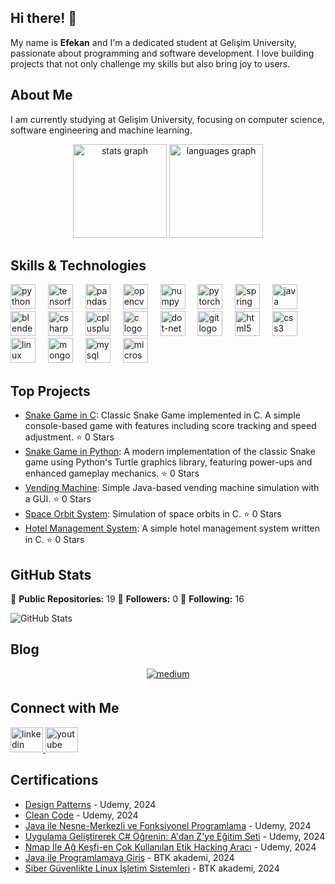 ## Hi there! 👋

My name is **Efekan** and I'm a dedicated student at Gelişim University, passionate about programming and software development. I love building projects that not only challenge my skills but also bring joy to users.

## About Me

I am currently studying at Gelişim University, focusing on computer science, software engineering and machine learning. 

<div align="center">
  <img src="https://github-readme-stats.vercel.app/api?username=EfekanSalman&hide_title=false&hide_rank=false&show_icons=true&include_all_commits=true&count_private=true&disable_animations=false&theme=dracula&locale=en&hide_border=false&order=1" height="150" alt="stats graph"  />
  <img src="https://github-readme-stats.vercel.app/api/top-langs?username=EfekanSalman&locale=en&hide_title=false&layout=compact&card_width=320&langs_count=5&theme=dracula&hide_border=false&order=2" height="150" alt="languages graph"  />
</div>



## Skills & Technologies

<div align="left">
  <img src="https://cdn.jsdelivr.net/gh/devicons/devicon/icons/python/python-original.svg" height="40" alt="python logo"  />
  <img width="12" />
  <img src="https://cdn.jsdelivr.net/gh/devicons/devicon/icons/tensorflow/tensorflow-original.svg" height="40" alt="tensorflow logo"  />
  <img width="12" />
  <img src="https://cdn.jsdelivr.net/gh/devicons/devicon/icons/pandas/pandas-original.svg" height="40" alt="pandas logo"  />
  <img width="12" />
  <img src="https://cdn.jsdelivr.net/gh/devicons/devicon/icons/opencv/opencv-original.svg" height="40" alt="opencv logo"  />
  <img width="12" />
  <img src="https://cdn.jsdelivr.net/gh/devicons/devicon/icons/numpy/numpy-original.svg" height="40" alt="numpy logo"  />
  <img width="12" />
  <img src="https://cdn.jsdelivr.net/gh/devicons/devicon/icons/pytorch/pytorch-original.svg" height="40" alt="pytorch logo"  />
  <img width="12" />
  <img src="https://cdn.jsdelivr.net/gh/devicons/devicon/icons/spring/spring-original.svg" height="40" alt="spring logo"  />
  <img width="12" />
  <img src="https://cdn.jsdelivr.net/gh/devicons/devicon/icons/java/java-original.svg" height="40" alt="java logo"  />
  <img width="12" />
  <img src="https://cdn.jsdelivr.net/gh/devicons/devicon/icons/blender/blender-original.svg" height="40" alt="blender logo"  />
  <img width="12" />
  <img src="https://cdn.jsdelivr.net/gh/devicons/devicon/icons/csharp/csharp-original.svg" height="40" alt="csharp logo"  />
  <img width="12" />
  <img src="https://cdn.jsdelivr.net/gh/devicons/devicon/icons/cplusplus/cplusplus-original.svg" height="40" alt="cplusplus logo"  />
  <img width="12" />
  <img src="https://cdn.jsdelivr.net/gh/devicons/devicon/icons/c/c-original.svg" height="40" alt="c logo"  />
  <img width="12" />
  <img src="https://cdn.jsdelivr.net/gh/devicons/devicon/icons/dot-net/dot-net-original.svg" height="40" alt="dot-net logo"  />
  <img width="12" />
  <img src="https://cdn.jsdelivr.net/gh/devicons/devicon/icons/git/git-original.svg" height="40" alt="git logo"  />
  <img width="12" />
  <img src="https://cdn.jsdelivr.net/gh/devicons/devicon/icons/html5/html5-original.svg" height="40" alt="html5 logo"  />
  <img width="12" />
  <img src="https://cdn.jsdelivr.net/gh/devicons/devicon/icons/css3/css3-original.svg" height="40" alt="css3 logo"  />
  <img width="12" />
  <img src="https://cdn.jsdelivr.net/gh/devicons/devicon/icons/linux/linux-original.svg" height="40" alt="linux logo"  />
  <img width="12" />
  <img src="https://cdn.jsdelivr.net/gh/devicons/devicon/icons/mongodb/mongodb-original.svg" height="40" alt="mongodb logo"  />
  <img width="12" />
  <img src="https://cdn.jsdelivr.net/gh/devicons/devicon/icons/mysql/mysql-original.svg" height="40" alt="mysql logo"  />
  <img width="12" />
  <img src="https://cdn.jsdelivr.net/gh/devicons/devicon/icons/microsoftsqlserver/microsoftsqlserver-plain.svg" height="40" alt="microsoftsqlserver logo"  />
</div>

## Top Projects

- [Snake Game in C](https://github.com/EfekanSalman/Snake-Game-): Classic Snake Game implemented in C. A simple console-based game with features including score tracking and speed adjustment. ⭐️ 0 Stars
- [Snake Game in Python](https://github.com/EfekanSalman/SnakeGame): A modern implementation of the classic Snake game using Python's Turtle graphics library, featuring power-ups and enhanced gameplay mechanics. ⭐️ 0 Stars
- [Vending Machine](https://github.com/EfekanSalman/Vending-Machine): Simple Java-based vending machine simulation with a GUI. ⭐️ 0 Stars
- [Space Orbit System](https://github.com/EfekanSalman/Space-Orbit-System): Simulation of space orbits in C. ⭐️ 0 Stars
- [Hotel Management System](https://github.com/EfekanSalman/-Hotel-Management-System-in-C): A simple hotel management system written in C. ⭐️ 0 Stars

## GitHub Stats

🔹 **Public Repositories:** 19
🔹 **Followers:** 0
🔹 **Following:** 16

![GitHub Stats](https://github-readme-stats.vercel.app/api?username=EfekanSalman&show_icons=true&theme=radical)

## Blog

<div align="center">
<a href="https://medium.com/https://medium.com/@efekansalman" target="_blank">
<img src=https://img.shields.io/badge/medium-%23292929.svg?&style=for-the-badge&logo=medium&logoColor=white alt=medium style="margin-bottom: 5px;" />
</a>  
</div>  

## Connect with Me

<div align="left">
  <a href="https://www.linkedin.com/in/efekan-salman/" target="_blank">
    <img src="https://raw.githubusercontent.com/maurodesouza/profile-readme-generator/master/src/assets/icons/social/linkedin/default.svg" width="52" height="40" alt="linkedin logo"  />
  </a>
  <a href="https://www.youtube.com/@Bulowski" target="_blank">
    <img src="https://raw.githubusercontent.com/maurodesouza/profile-readme-generator/master/src/assets/icons/social/youtube/default.svg" width="52" height="40" alt="youtube logo"  />
  </a>
</div>

###

## Certifications

- [Design Patterns](https://www.udemy.com/certificate/UC-a2b829aa-8fa5-4bb9-b1aa-2a1bda7e9670/) - Udemy, 2024
- [Clean Code](https://udemy-certificate.s3.amazonaws.com/pdf/UC-f84c534d-5573-4fc7-8b72-19bee4e4b6ac.pdf) - Udemy, 2024
- [Java ile Nesne-Merkezli ve Fonksiyonel Programlama](https://www.udemy.com/certificate/UC-91a231ef-dc67-49e8-bb18-a055c124524f/) - Udemy, 2024
- [Uygulama Geliştirerek C# Öğrenin: A'dan Z'ye Eğitim Seti](https://www.udemy.com/certificate/UC-f632875d-16ac-4ef9-9e40-4b18a626244f/) - Udemy, 2024
- [Nmap İle Ağ Keşfi-en Çok Kullanılan Etik Hacking Aracı](https://www.udemy.com/certificate/UC-33f98ffe-4308-4e42-ada1-e34c150d72dd/) - Udemy, 2024
- [Java ile Programlamaya Giriş](https://www.btkakademi.gov.tr/portal/certificate/validate?certificateId=GoDfnkn4O8) - BTK akademi, 2024
- [Siber Güvenlikte Linux İşletim Sistemleri](https://www.btkakademi.gov.tr/portal/certificate/validate?certificateId=oJpS7d7VXl) - BTK akademi, 2024





